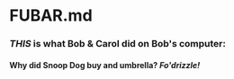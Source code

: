 # FUBAR.md
### *THIS* is what Bob & Carol did on Bob's computer: 

#### Why did Snoop Dog buy and umbrella? *Fo'drizzle!*